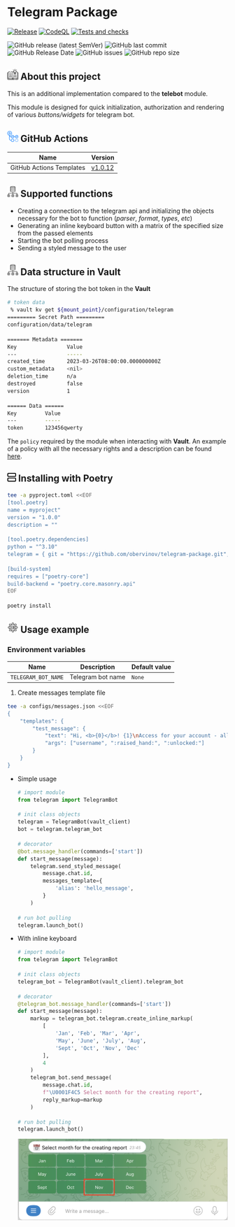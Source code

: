 # Telegram Package
[![Release](https://github.com/obervinov/telegram-package/actions/workflows/release.yaml/badge.svg)](https://github.com/obervinov/telegram-package/actions/workflows/release.yaml)
[![CodeQL](https://github.com/obervinov/telegram-package/actions/workflows/github-code-scanning/codeql/badge.svg)](https://github.com/obervinov/telegram-package/actions/workflows/github-code-scanning/codeql)
[![Tests and checks](https://github.com/obervinov/telegram-package/actions/workflows/pr.yaml/badge.svg)](https://github.com/obervinov/telegram-package/actions/workflows/pr.yaml)

![GitHub release (latest SemVer)](https://img.shields.io/github/v/release/obervinov/telegram-package?style=for-the-badge)
![GitHub last commit](https://img.shields.io/github/last-commit/obervinov/telegram-package?style=for-the-badge)
![GitHub Release Date](https://img.shields.io/github/release-date/obervinov/telegram-package?style=for-the-badge)
![GitHub issues](https://img.shields.io/github/issues/obervinov/telegram-package?style=for-the-badge)
![GitHub repo size](https://img.shields.io/github/repo-size/obervinov/telegram-package?style=for-the-badge)

## <img src="https://github.com/obervinov/_templates/blob/main/icons/book.png" width="25" title="about"> About this project
This is an additional implementation compared to the **telebot** module.

This module is designed for quick initialization, authorization and rendering of various _buttons/widgets_ for telegram bot.

## <img src="https://github.com/obervinov/_templates/blob/main/icons/github-actions.png" width="25" title="github-actions"> GitHub Actions
| Name  | Version |
| ------------------------ | ----------- |
| GitHub Actions Templates | [v1.0.12](https://github.com/obervinov/_templates/tree/v1.0.12) |


## <img src="https://github.com/obervinov/_templates/blob/main/icons/requirements.png" width="25" title="functions"> Supported functions
- Creating a connection to the telegram api and initializing the objects necessary for the bot to function (_parser_, _format_, _types_, _etc_)
- Generating an inline keyboard button with a matrix of the specified size from the passed elements
- Starting the bot polling process
- Sending a styled message to the user


## <img src="https://github.com/obervinov/_templates/blob/main/icons/requirements.png" width="25" title="functions"> Data structure in Vault
The structure of storing the bot token in the **Vault**
```bash
# token data
 % vault kv get ${mount_point}/configuration/telegram
========= Secret Path =========
configuration/data/telegram

======= Metadata =======
Key                Value
---                -----
created_time       2023-03-26T08:00:00.000000000Z
custom_metadata    <nil>
deletion_time      n/a
destroyed          false
version            1

====== Data ======
Key         Value
---         -----
token       123456qwerty
```


The `policy` required by the module when interacting with **Vault**.
An example of a policy with all the necessary rights and a description can be found [here](tests/vault/policy.hcl).

## <img src="https://github.com/obervinov/_templates/blob/main/icons/stack2.png" width="20" title="install"> Installing with Poetry
```bash
tee -a pyproject.toml <<EOF
[tool.poetry]
name = myproject"
version = "1.0.0"
description = ""

[tool.poetry.dependencies]
python = "^3.10"
telegram = { git = "https://github.com/obervinov/telegram-package.git", tag = "v1.2.0" }

[build-system]
requires = ["poetry-core"]
build-backend = "poetry.core.masonry.api"
EOF

poetry install
```

## <img src="https://github.com/obervinov/_templates/blob/main/icons/config.png" width="25" title="usage"> Usage example
### Environment variables
| Name  | Description | Default value |
| ------------------- | ----------------- | ------ |
| `TELEGRAM_BOT_NAME` | Telegram bot name | `None` |

1. Create messages template file
```bash
tee -a configs/messages.json <<EOF
{
    "templates": {
        "test_message": {
            "text": "Hi, <b>{0}</b>! {1}\nAccess for your account - allowed {2}",
            "args": ["username", ":raised_hand:", ":unlocked:"]
        }
    }
}
```

- Simple usage
    ```python
    # import module
    from telegram import TelegramBot

    # init class objects
    telegram = TelegramBot(vault_client)
    bot = telegram.telegram_bot

    # decorator
    @bot.message_handler(commands=['start'])
    def start_message(message):
        telegram.send_styled_message(
            message.chat.id,
            messages_template={
                'alias': 'hello_message',
            }
        )  
    
    # run bot pulling
    telegram.launch_bot()
    ```

- With inline keyboard
    ```python
    # import module
    from telegram import TelegramBot

    # init class objects
    telegram_bot = TelegramBot(vault_client).telegram_bot

    # decorator
    @telegram_bot.message_handler(commands=['start'])
    def start_message(message):
        markup = telegram_bot.telegram.create_inline_markup(
            [
                'Jan', 'Feb', 'Mar', 'Apr',
                'May', 'June', 'July', 'Aug',
                'Sept', 'Oct', 'Nov', 'Dec'
            ],
            4
        )
        telegram_bot.send_message(
            message.chat.id,
            f"\U0001F4C5 Select month for the creating report",
            reply_markup=markup
        )

    # run bot pulling
    telegram.launch_bot()
    ```
    <img src="https://github.com/obervinov/telegram-package/blob/main/doc/inline_keyboard_example.png" width="750" title="inline_keyboard_example">
